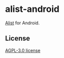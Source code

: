# alist-android

[Alist](https://github.com/alist-org/alist) for Android.

## License
[AGPL-3.0 license](./LICENSE)

